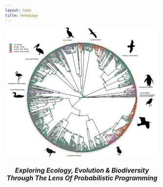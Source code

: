 ```yaml
---
layout: home
title: Homepage 
---
```

&NewLine;
&NewLine;

![Diving](/docs/assets/images/4-state.svg)

&NewLine;
&NewLine;

<h2 style="text-align: center;"><i>Exploring Ecology, Evolution & Biodiversity Through The Lens Of Probabilistic Programming</i></h2>